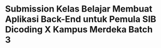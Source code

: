 # Submission Kelas Belajar Membuat Aplikasi Back-End untuk Pemula SIB Dicoding X Kampus Merdeka Batch 3
